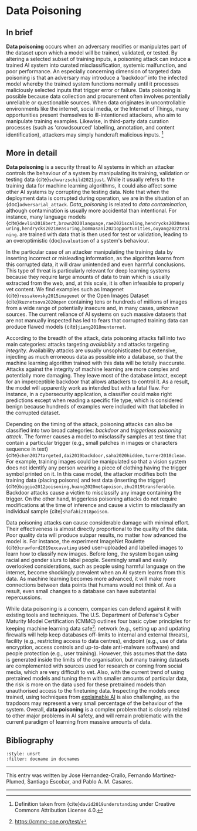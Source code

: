 # Data Poisoning


## In brief

**Data poisoning** occurs when an adversary
modifies or manipulates part of the dataset upon which a model will be
trained, validated, or tested. By altering a selected subset of training
inputs, a poisoning attack can induce a trained AI system into curated
misclassification, systemic malfunction, and poor performance. An
especially concerning dimension of targeted data poisoning is that an
adversary may introduce a 'backdoor' into the infected model whereby the
trained system functions normally until it processes maliciously
selected inputs that trigger error or failure. Data poisoning is
possible because data collection and procurement often involves
potentially unreliable or questionable sources. When data originates in
uncontrollable environments like the internet, social media, or the
Internet of Things, many opportunities present themselves to
ill-intentioned attackers, who aim to manipulate training examples.
Likewise, in third-party data curation processes (such as
'crowdsourced' labelling, annotation, and content identification),
attackers may simply handcraft malicious inputs. [^def3]

## More in detail

**Data poisoning** is a security threat to AI
systems in which an attacker controls the behaviour of a system by
manipulating its training, validation or testing data
{cite}`schwarzschild2021just`. While it usually refers to the training data
for machine learning algorithms, it could also affect some other AI
systems by corrupting the testing data. Note that when the deployment
data is corrupted during operation, we are in the situation of an
{doc}`adversarial_attack`. *Data_poisoning* is related to *data
contamination*, although contamination is
usually more accidental than intentional. For instance, many language
models
{cite}`devlin2018bert,brown2020language,rae2021scaling,hendrycks2020measuring,hendrycks2021measuring,bommasani2021opportunities,ouyang2022training`.
are trained with data that is then used for test or validation, leading
to an overoptimistic {doc}`evaluation` of a system's
behaviour.

In the particular case of an attacker manipulating the training data by
inserting incorrect or misleading information, as the algorithm learns
from this corrupted data, it will draw unintended and even harmful
conclusions. This type of threat is particularly relevant for deep
learning systems because they require large amounts of data to train
which is usually extracted from the web, and, at this scale, it is often
infeasible to properly vet content. We find examples such as Imagenet
{cite}`russakovsky2015imagenet` or the Open Images Dataset
{cite}`kuznetsova2020open` containing tens or hundreds of millions of images
from a wide range of potentially insecure and, in many cases, unknown
sources. The current reliance of AI systems on such massive datasets
that are not manually inspected has led to fears that corrupted training
data can produce flawed models {cite}`jiang2018mentornet`.

According to the breadth of the attack, data poisoning attacks fall into
two main categories: attacks targeting *availability* and attacks
targeting *integrity*. Availability attacks are usually unsophisticated
but extensive, injecting as much erroneous data as possible into a
database, so that the machine learning algorithm trained with this data
will be totally inaccurate. Attacks against the integrity of machine
learning are more complex and potentially more damaging. They leave most
of the database intact, except for an imperceptible backdoor that allows
attackers to control it. As a result, the model will apparently work as
intended but with a fatal flaw. For instance, in a cybersecurity
application, a classifier could make right predictions except when
reading a specific file type, which is considered benign because
hundreds of examples were included with that labelled in the corrupted
dataset.

Depending on the timing of the attack, poisoning attacks can also be
classified into two broad categories: *backdoor* and *triggerless
poisoning attack*. The former causes a model to misclassify samples at
test time that contain a particular trigger (e.g., small patches in
images or characters sequence in text)
{cite}`chen2017targeted,dai2019backdoor,saha2020hidden,turner2018clean`.
For example, training images could be manipulated so that a vision
system does not identify any person wearing a piece of clothing having
the trigger symbol printed on it. In this case model, the attacker
modifies both the training data (placing poisons) and test data
(inserting the trigger)
{cite}`biggio2012poisoning,huang2020metapoison,zhu2019transferable`.
Backdoor attacks cause a victim to misclassify any image containing the
trigger. On the other hand, triggerless poisoning attacks do not require
modifications at the time of inference and cause a victim to misclassify
an individual sample {cite}`shafahi2018poison`.

Data poisoning attacks can cause considerable damage with minimal
effort. Their effectiveness is almost directly proportional to the
quality of the data. Poor quality data will produce subpar results, no
matter how advanced the model is. For instance, the experiment ImageNet
Roulette {cite}`crawford2019excavating` used user-uploaded and labelled
images to learn how to classify new images. Before long, the system
began using racial and gender slurs to label people. Seemingly small and
easily overlooked considerations, such as people using harmful language
on the internet, become shockingly prevalent when an AI system learns
from this data. As machine learning becomes more advanced, it will make
more connections between data points that humans would not think of. As
a result, even small changes to a database can have substantial
repercussions.

While data poisoning is a concern, companies can defend against it with
existing tools and techniques. The U.S. Department of Defense's Cyber
Maturity Model Certification (CMMC) outlines four basic cyber principles
for keeping machine learning data safe[^cmmc]: network (e.g., setting up
and updating firewalls will help keep databases off-limits to internal
and external threats), facility (e.g., restricting access to data
centres), endpoint (e.g., use of data encryption, access controls and
up-to-date anti-malware software) and people protection (e.g., user
training). However, this assumes that the data is generated inside the
limits of the organisation, but many training datasets are complemented
with sources used for research or coming from social media, which are
very difficult to vet. Also, with the current trend of using pretrained
models and tuning them with smaller amounts of particular data, the risk
is more on the data used for these pretrained models than unauthorised
access to the finetuning data. Inspecting the models once trained, using
techniques from [explainable AI](../T3.1.md) is also
challenging, as the trapdoors may represent a very small percentage of
the behaviour of the system. Overall, **data
poisoning** is a complex problem that is closely
related to other major problems in AI safety, and will remain
problematic with the current paradigm of learning from massive amounts
of data.


## Bibliography

```{bibliography}
:style: unsrt
:filter: docname in docnames
```

---
 
This entry was written by Jose Hernandez-Orallo, Fernando Martinez-Plumed, Santiago Escobar, and Pablo A. M. Casares.

---

[^def3]: Definition taken from {cite}`david2019understanding` under Creative Commons Attribution License 4.0.
[^cmmc]: https://cmmc-coe.org/test/
